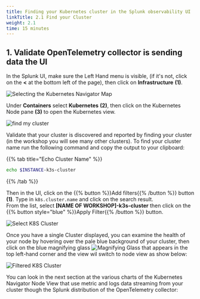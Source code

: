 ```yaml
---
title: Finding your Kubernetes cluster in the Splunk observability UI
linkTitle: 2.1 Find your Cluster
weight: 2.1
time: 15 minutes
---
```



## 1. Validate OpenTelemetry collector is sending data the UI

In the Splunk UI, make sure the Left Hand menu is visible, (if it's not, click on the **<** at the bottom left of the page), then click on **Infrastructure**  **(1)**.

![Selecting the Kubernetes Navigator Map](../images/clustermap-nav.png)

Under **Containers** select **Kubernetes** **(2)**, then click on the Kubernetes Node pane **(3)** to open the Kubernetes view.

![find my cluster](../images/find_k3s_cluster.png)

Validate that your cluster is discovered and reported by finding your cluster (in the workshop you will see many other clusters). To find your cluster name run the following command and copy the output to your clipboard:

{{% tab title="Echo Cluster Name" %}}

```bash
echo $INSTANCE-k3s-cluster
```

{{% /tab %}}

Then in the UI, click on the {{% button %}}Add filters{{% /button %}} button **(1)**. Type in `k8s.cluster.name` and click on the search result.  
From the list, select **[NAME OF WORKSHOP]-k3s-cluster** then click on the {{% button style="blue" %}}Apply Filter{{% /button %}} button.

![Select K8S Cluster](../images/selecting-k3s-cluster.png)

Once you have a single Cluster displayed,  you can examine the health of your node by hovering over the pale blue background of your cluster, then click on the blue magnifying glass ![Magnifying Glass](../images/blue-cross.png?classes=inline&height=25px) that appears in the top left-hand corner and the view wil switch to node view as show below:

![Filtered K8S Cluster](../images/k3s-cluster-to-node.png)

You can look in the next section at the various charts of the Kubernetes Navigator Node View that use metric and logs data streaming from your cluster though the Splunk distribution of the OpenTelemetry collector:

[^1]: Access Tokens (sometimes called Org Tokens) are long-lived organization-level tokens. By default, these tokens persist for 5 years and thus are suitable for embedding into emitters that send data points over long periods, or for any long-running scripts that call the Splunk API.

[^2]: A realm is a self-contained deployment of Splunk in which your Organization is hosted. Different realms have different API endpoints (e.g. the endpoint for sending data is `ingest.us1.signalfx.com` for the **`us1`** realm and `ingest.eu0.signalfx.com` for the **`eu0`** realm). This realm name is shown on your profile page in the Splunk UI. If you do not include the realm name when specifying an endpoint, Splunk will interpret it as pointing to the **`us0`** realm.
